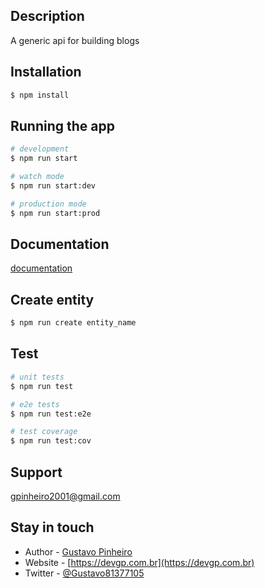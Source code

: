 ## Description

A generic api for building blogs

## Installation

```bash
$ npm install
```

## Running the app

```bash
# development
$ npm run start

# watch mode
$ npm run start:dev

# production mode
$ npm run start:prod
```

## Documentation
[documentation](localhost:3000/api) 

## Create entity
```bash
$ npm run create entity_name
```

## Test

```bash
# unit tests
$ npm run test

# e2e tests
$ npm run test:e2e

# test coverage
$ npm run test:cov
```

## Support

gpinheiro2001@gmail.com

## Stay in touch

- Author - [Gustavo Pinheiro](gustavo.contato)
- Website - [https://devgp.com.br](https://devgp.com.br)
- Twitter - [@Gustavo81377105](https://twitter.com/Gustavo81377105)
